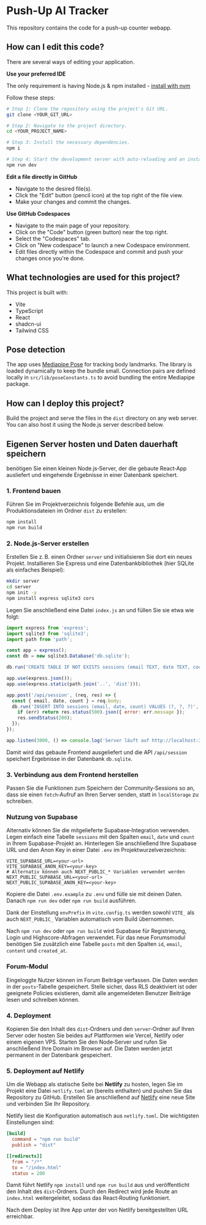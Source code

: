 # Push-Up AI Tracker

This repository contains the code for a push-up counter webapp.
## How can I edit this code?

There are several ways of editing your application.

**Use your preferred IDE**

The only requirement is having Node.js & npm installed - [install with nvm](https://github.com/nvm-sh/nvm#installing-and-updating)

Follow these steps:

```sh
# Step 1: Clone the repository using the project's Git URL.
git clone <YOUR_GIT_URL>

# Step 2: Navigate to the project directory.
cd <YOUR_PROJECT_NAME>

# Step 3: Install the necessary dependencies.
npm i

# Step 4: Start the development server with auto-reloading and an instant preview.
npm run dev
```

**Edit a file directly in GitHub**

- Navigate to the desired file(s).
- Click the "Edit" button (pencil icon) at the top right of the file view.
- Make your changes and commit the changes.

**Use GitHub Codespaces**

- Navigate to the main page of your repository.
- Click on the "Code" button (green button) near the top right.
- Select the "Codespaces" tab.
- Click on "New codespace" to launch a new Codespace environment.
- Edit files directly within the Codespace and commit and push your changes once you're done.

## What technologies are used for this project?

This project is built with:

- Vite
- TypeScript
- React
- shadcn-ui
- Tailwind CSS

## Pose detection

The app uses [Mediapipe Pose](https://developers.google.com/mediapipe) for
tracking body landmarks. The library is loaded dynamically to keep the bundle
small. Connection pairs are defined locally in
`src/lib/poseConstants.ts` to avoid bundling the entire Mediapipe package.

## How can I deploy this project?

Build the project and serve the files in the `dist` directory on any web server.
You can also host it using the Node.js server described below.

## Eigenen Server hosten und Daten dauerhaft speichern

benötigen Sie einen kleinen Node.js‐Server, der die gebaute React‑App ausliefert
und eingehende Ergebnisse in einer Datenbank speichert.

### 1. Frontend bauen

Führen Sie im Projektverzeichnis folgende Befehle aus, um die Produktionsdateien
im Ordner `dist` zu erstellen:

```bash
npm install
npm run build
```

### 2. Node.js‑Server erstellen

Erstellen Sie z. B. einen Ordner `server` und initialisieren Sie dort ein neues
Projekt. Installieren Sie Express und eine Datenbankbibliothek (hier SQLite als
einfaches Beispiel):

```bash
mkdir server
cd server
npm init -y
npm install express sqlite3 cors
```

Legen Sie anschließend eine Datei `index.js` an und füllen Sie sie etwa wie
folgt:


```javascript
import express from 'express';
import sqlite3 from 'sqlite3';
import path from 'path';

const app = express();
const db = new sqlite3.Database('db.sqlite');

db.run('CREATE TABLE IF NOT EXISTS sessions (email TEXT, date TEXT, count INTEGER)');

app.use(express.json());
app.use(express.static(path.join('..', 'dist')));

app.post('/api/session', (req, res) => {
  const { email, date, count } = req.body;
  db.run('INSERT INTO sessions (email, date, count) VALUES (?, ?, ?)', [email, date, count], (err) => {
    if (err) return res.status(500).json({ error: err.message });
    res.sendStatus(200);
  });
});

app.listen(3000, () => console.log('Server läuft auf http://localhost:3000'));
```

Damit wird das gebaute Frontend ausgeliefert und die API `/api/session`
speichert Ergebnisse in der Datenbank `db.sqlite`.

### 3. Verbindung aus dem Frontend herstellen

Passen Sie die Funktionen zum Speichern der Community‑Sessions so an, dass sie
einen `fetch`‑Aufruf an Ihren Server senden, statt in `localStorage`
zu schreiben.

### Nutzung von Supabase

Alternativ können Sie die mitgelieferte Supabase‑Integration verwenden. Legen
einfach eine Tabelle `sessions` mit den Spalten `email`, `date` und `count` in
Ihrem Supabase-Projekt an. Hinterlegen Sie anschließend Ihre Supabase URL und
den Anon Key in einer Datei `.env` im Projektwurzelverzeichnis:

```
VITE_SUPABASE_URL=<your-url>
VITE_SUPABASE_ANON_KEY=<your-key>
# Alternativ können auch NEXT_PUBLIC_* Variablen verwendet werden
NEXT_PUBLIC_SUPABASE_URL=<your-url>
NEXT_PUBLIC_SUPABASE_ANON_KEY=<your-key>
```
Kopiere die Datei `.env.example` zu `.env` und fülle sie mit deinen Daten. Danach `npm run dev` oder `npm run build` ausführen.

Dank der Einstellung `envPrefix` in `vite.config.ts` werden sowohl `VITE_` als
auch `NEXT_PUBLIC_` Variablen automatisch vom Build übernommen.

Nach `npm run dev` oder `npm run build` wird Supabase für Registrierung, Login
und Highscore-Abfragen verwendet. Für das neue Forumsmodul benötigen Sie
zusätzlich eine Tabelle `posts` mit den Spalten `id`, `email`, `content` und
`created_at`.
### Forum-Modul

Eingeloggte Nutzer können im Forum Beiträge verfassen. Die Daten werden in der `posts`-Tabelle gespeichert. Stelle sicher, dass RLS deaktiviert ist oder geeignete Policies existieren, damit alle angemeldeten Benutzer Beiträge lesen und schreiben können.


### 4. Deployment

Kopieren Sie den Inhalt des `dist`‑Ordners und den `server`‑Ordner auf Ihren
Server oder hosten Sie beides auf Plattformen wie Vercel, Netlify oder einem
eigenen VPS. Starten Sie den Node‑Server und rufen Sie anschließend Ihre Domain
im Browser auf. Die Daten werden jetzt permanent in der Datenbank gespeichert.


### 5. Deployment auf Netlify

Um die Webapp als statische Seite bei **Netlify** zu hosten, legen Sie im Projekt eine Datei `netlify.toml` an (bereits enthalten) und pushen Sie das Repository zu GitHub. Erstellen Sie anschließend auf [Netlify](https://app.netlify.com/) eine neue Site und verbinden Sie Ihr Repository.

Netlify liest die Konfiguration automatisch aus `netlify.toml`. Die wichtigsten Einstellungen sind:

```toml
[build]
  command = "npm run build"
  publish = "dist"

[[redirects]]
  from = "/*"
  to = "/index.html"
  status = 200
```

Damit führt Netlify `npm install` und `npm run build` aus und veröffentlicht den Inhalt des `dist`‑Ordners. Durch den Redirect wird jede Route an `index.html` weitergeleitet, sodass das React‑Routing funktioniert.

Nach dem Deploy ist Ihre App unter der von Netlify bereitgestellten URL erreichbar.
